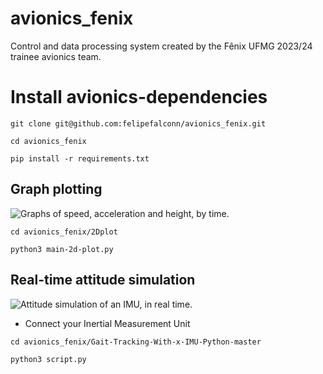 # avionics_fenix
Control and data processing system created by the Fênix UFMG 2023/24 trainee avionics team.

# Install avionics-dependencies
```
git clone git@github.com:felipefalconn/avionics_fenix.git
```
```
cd avionics_fenix
```
```
pip install -r requirements.txt
```



## Graph plotting
![Graphs of speed, acceleration and height, by time.](https://imgur.com/bGYhpJI)

```
cd avionics_fenix/2Dplot
```
```
python3 main-2d-plot.py
```

## Real-time attitude simulation
![Attitude simulation of an IMU, in real time.](https://i.imgur.com/IDNQEMN.png)

- Connect your Inertial Measurement Unit
```
cd avionics_fenix/Gait-Tracking-With-x-IMU-Python-master
```
```
python3 script.py
```

